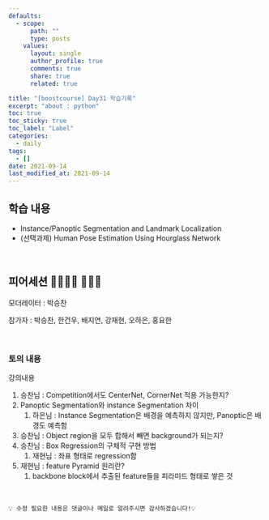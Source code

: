 ```yaml
---
defaults:
  - scope:
      path: ""
      type: posts
    values:
      layout: single
      author_profile: true
      comments: true
      share: true
      related: true

title: "[boostcourse] Day31 학습기록"
excerpt: "about : python"
toc: true
toc_sticky: true
toc_label: "Label"
categories:
  - daily
tags:
  - []
date: 2021-09-14
last_modified_at: 2021-09-14
---
```


## 학습 내용

- Instance/Panoptic Segmentation and Landmark Localization
- (선택과제) Human Pose Estimation Using Hourglass Network

<br>

## 피어세션 👨‍👨‍👦‍👦 👨‍👨‍👦

모더레이터 : 박승찬

참가자 : 박승찬, 한건우, 배지연, 강재현, 오하은, 홍요한

<br>

### 토의 내용

강의내용
  1. 승찬님 : Competition에서도 CenterNet, CornerNet 적용 가능한지?
  2. Panoptic Segmentation와 instance Segmentation 차이 
      1. 하은님 : Instance Segmentation은 배경을 예측하지 않지만, Panoptic은 배경도 예측함
  3. 승찬님 : Object region을 모두 합해서 빼면 background가 되는지?
  4. 승찬님 : Box Regression의 구체적 구현 방법
      1. 재현님 : 좌표 형태로 regression함
  5. 재현님 : feature Pyramid 원리란?
      1. backbone block에서 추출된 feature들을 피라미드 형태로 쌓은 것

<br>

```
💡 수정 필요한 내용은 댓글이나 메일로 알려주시면 감사하겠습니다!💡 
```
